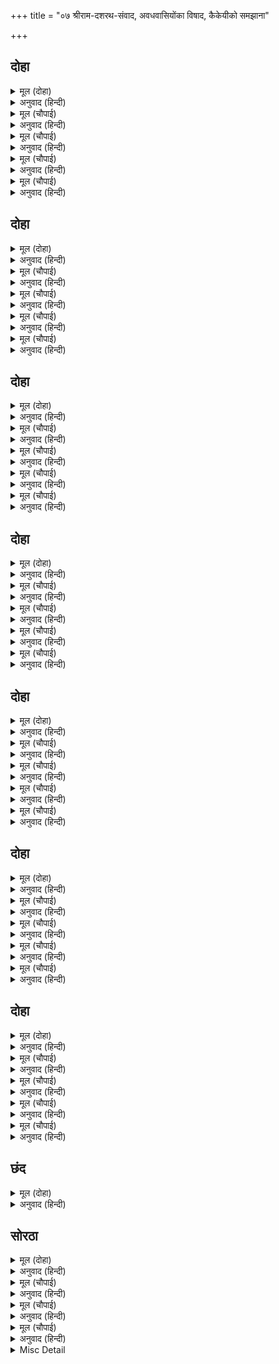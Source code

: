 +++
title = "०७ श्रीराम-दशरथ-संवाद, अवधवासियोंका विषाद, कैकेयीको समझाना"

+++


## दोहा


<details><summary>मूल (दोहा)</summary>

गइ मुरुछा रामहि सुमिरि नृप फिरि करवट लीन्ह।  
सचिव राम आगमन कहि बिनय समय सम कीन्ह॥ ४३॥
</details>

<details><summary>अनुवाद (हिन्दी)</summary>

इतनेमें राजाकी मूर्च्छा दूर हुई, उन्होंने रामका स्मरण करके (‘राम-राम!’ कहकर) फिरकर करवट ली। मन्त्रीने श्रीरामचन्द्रजीका आना कहकर समयानुकूल विनती की॥ ४३॥
</details>

<details><summary>मूल (चौपाई)</summary>

अवनिप अकनि रामु पगु धारे।  
धरि धीरजु तब नयन उघारे॥  
सचिवँ सँभारि राउ बैठारे।  
चरन परत नृप रामु निहारे॥
</details>

<details><summary>अनुवाद (हिन्दी)</summary>

जब राजाने सुना कि श्रीरामचन्द्र पधारे हैं तो उन्होंने धीरज धरके नेत्र खोले। मन्त्रीने सँभालकर राजाको बैठाया। राजाने श्रीरामचन्द्रजीको अपने चरणोंमें पड़ते (प्रणाम करते) देखा॥ १॥
</details>

<details><summary>मूल (चौपाई)</summary>

लिए सनेह बिकल उर लाई।  
गै मनि मनहुँ फनिक फिरि पाई॥  
रामहि चितइ रहेउ नरनाहू।  
चला बिलोचन बारि प्रबाहू॥
</details>

<details><summary>अनुवाद (हिन्दी)</summary>

स्नेहसे विकल राजाने रामजीको हृदयसे लगा लिया। मानो साँपने अपनी खोयी हुई मणि फिर पा ली हो। राजा दशरथजी श्रीरामजीको देखते ही रह गये। उनके नेत्रोंसे आँसुओंकी धारा बह चली॥ २॥
</details>

<details><summary>मूल (चौपाई)</summary>

सोक बिबस कछु कहै न पारा।  
हृदयँ लगावत बारहि बारा॥  
बिधिहि मनाव राउ मन माहीं।  
जेहिं रघुनाथ न कानन जाहीं॥
</details>

<details><summary>अनुवाद (हिन्दी)</summary>

शोकके विशेष वश होनेके कारण राजा कुछ कह नहीं सकते। वे बार-बार श्रीरामचन्द्रजीको हृदयसे लगाते हैं और मनमें ब्रह्माजीको मनाते हैं कि जिससे श्रीरघुनाथजी वनको न जायँ॥ ३॥
</details>

<details><summary>मूल (चौपाई)</summary>

सुमिरि महेसहि कहइ निहोरी।  
बिनती सुनहु सदासिव मोरी॥  
आसुतोष तुम्ह अवढर दानी।  
आरति हरहु दीन जनु जानी॥
</details>

<details><summary>अनुवाद (हिन्दी)</summary>

फिर महादेवजीका स्मरण करके उनसे निहोरा करते हुए कहते हैं—हे सदाशिव! आप मेरी विनती सुनिये। आप आशुतोष (शीघ्र प्रसन्न होनेवाले) और अवढरदानी (मुँहमाँगा दे डालनेवाले) हैं। अतः मुझे अपना दीन सेवक जानकर मेरे दुःखको दूर कीजिये॥ ४॥
</details>

## दोहा


<details><summary>मूल (दोहा)</summary>

तुम्ह प्रेरक सब के हृदयँ सो मति रामहि देहु।  
बचनु मोर तजि रहहिं घर परिहरि सीलु सनेहु॥ ४४॥
</details>

<details><summary>अनुवाद (हिन्दी)</summary>

आप प्रेरकरूपसे सबके हृदयमें हैं। आप श्रीरामचन्द्रको ऐसी बुद्धि दीजिये जिससे वे मेरे वचनको त्यागकर और शील-स्नेहको छोड़कर घरहीमें रह जायँ॥ ४४॥
</details>

<details><summary>मूल (चौपाई)</summary>

अजसु होउ जग सुजसु नसाऊ।  
नरक परौं बरु सुरपुरु जाऊ॥  
सब दुख दुसह सहावहु मोही।  
लोचन ओट रामु जनि होंही॥
</details>

<details><summary>अनुवाद (हिन्दी)</summary>

जगत् में चाहे अपयश हो और सुयश नष्ट हो जाय। चाहे [नया पाप होनेसे] मैं नरकमें गिरूँ, अथवा स्वर्ग चला जाय (पूर्व पुण्योंके फलस्वरूप मिलनेवाला स्वर्ग चाहे मुझे न मिले)। और भी सब प्रकारके दुःसह दुःख आप मुझसे सहन करा लें। पर श्रीरामचन्द्र मेरी आँखोंकी ओट न हों॥ १॥
</details>

<details><summary>मूल (चौपाई)</summary>

अस मन गुनइ राउ नहिं बोला।  
पीपर पात सरिस मनु डोला॥  
रघुपति पितहि प्रेमबस जानी।  
पुनि कछु कहिहि मातु अनुमानी॥
</details>

<details><summary>अनुवाद (हिन्दी)</summary>

राजा मन-ही-मन इस प्रकार विचार कर रहे हैं, बोलते नहीं। उनका मन पीपलके पत्तेकी तरह डोल रहा है। श्रीरघुनाथजीने पिताको प्रेमके वश जानकर और यह अनुमान करके कि माता फिर कुछ कहेगी [तो पिताजीको दुःख होगा]—॥ २॥
</details>

<details><summary>मूल (चौपाई)</summary>

देस काल अवसर अनुसारी।  
बोले बचन बिनीत बिचारी॥  
तात कहउँ कछु करउँ ढिठाई।  
अनुचितु छमब जानि लरिकाई॥
</details>

<details><summary>अनुवाद (हिन्दी)</summary>

देश, काल और अवसरके अनुकूल विचारकर विनीत वचन कहे—हे तात! मैं कुछ कहता हूँ, यह ढिठाई करता हूँ। इस अनौचित्यको मेरी बाल्यावस्था समझकर क्षमा कीजियेगा॥ ३॥
</details>

<details><summary>मूल (चौपाई)</summary>

अति लघु बात लागि दुखु पावा।  
काहुँ न मोहि कहि प्रथम जनावा॥  
देखि गोसाइँहि पूँछिउँ माता।  
सुनि प्रसंगु भए सीतल गाता॥
</details>

<details><summary>अनुवाद (हिन्दी)</summary>

इस अत्यन्त तुच्छ बातके लिये आपने इतना दुःख पाया। मुझे किसीने पहले कहकर यह बात नहीं जनायी। स्वामी (आप) को इस दशामें देखकर मैंने मातासे पूछा। उनसे सारा प्रसंग सुनकर मेरे सब अंग शीतल हो गये (मुझे बड़ी प्रसन्नता हुई)॥ ४॥
</details>

## दोहा


<details><summary>मूल (दोहा)</summary>

मंगल समय सनेह बस सोच परिहरिअ तात।  
आयसु देइअ हरषि हियँ कहि पुलके प्रभु गात॥ ४५॥
</details>

<details><summary>अनुवाद (हिन्दी)</summary>

हे पिताजी! इस मङ्गलके समय स्नेहवश होकर सोच करना छोड़ दीजिये और हृदयमें प्रसन्न होकर मुझे आज्ञा दीजिये। यह कहते हुए प्रभु श्रीरामचन्द्रजी सर्वाङ्ग पुलकित हो गये॥ ४५॥
</details>

<details><summary>मूल (चौपाई)</summary>

धन्य जनमु जगतीतल तासू।  
पितहि प्रमोदु चरित सुनि जासू॥  
चारि पदारथ करतल ताकें।  
प्रिय पितु मातु प्रान सम जाकें॥
</details>

<details><summary>अनुवाद (हिन्दी)</summary>

[उन्होंने फिर कहा—] इस पृथ्वीतलपर उसका जन्म धन्य है जिसके चरित्र सुनकर पिताको परम आनन्द हो। जिसको माता-पिता प्राणोंके समान प्रिय हैं, चारों पदार्थ (अर्थ, धर्म, काम, मोक्ष) उसके करतलगत (मुट्ठीमें) रहते हैं॥ १॥
</details>

<details><summary>मूल (चौपाई)</summary>

आयसु पालि जनम फलु पाई।  
ऐहउँ बेगिहिं होउ रजाई॥  
बिदा मातु सन आवउँ मागी।  
चलिहउँ बनहि बहुरि पग लागी॥
</details>

<details><summary>अनुवाद (हिन्दी)</summary>

आपकी आज्ञा पालन करके और जन्मका फल पाकर मैं जल्दी ही लौट आऊँगा, अतः कृपया आज्ञा दीजिये। मातासे विदा माँग आता हूँ। फिर आपके पैर लगकर (प्रणाम करके) वनको चलूँगा॥ २॥
</details>

<details><summary>मूल (चौपाई)</summary>

अस कहि राम गवनु तब कीन्हा।  
भूप सोक बस उतरु न दीन्हा॥  
नगर ब्यापि गइ बात सुतीछी।  
छुअत चढ़ी जनु सब तन बीछी॥
</details>

<details><summary>अनुवाद (हिन्दी)</summary>

ऐसा कहकर तब श्रीरामचन्द्रजी वहाँसे चल दिये। राजाने शोकवश कोई उत्तर नहीं दिया। वह बहुत ही तीखी (अप्रिय) बात नगरभरमें इतनी जल्दी फैल गयी मानो डंक मारते ही बिच्छूका विष सारे शरीरमें चढ़ गया हो॥ ३॥
</details>

<details><summary>मूल (चौपाई)</summary>

सुनि भए बिकल सकल नर नारी।  
बेलि बिटप जिमि देखि दवारी॥  
जो जहँ सुनइ धुनइ सिरु सोई।  
बड़ बिषादु नहिं धीरजु होई॥
</details>

<details><summary>अनुवाद (हिन्दी)</summary>

इस बातको सुनकर सब स्त्री-पुरुष ऐसे व्याकुल हो गये जैसे दावानल (वनमें आग लगी) देखकर बेल और वृक्ष मुरझा जाते हैं। जो जहाँ सुनता है वह वहीं सिर धुनने (पीटने) लगता है! बड़ा विषाद है, किसीको धीरज नहीं बँधता॥ ४॥
</details>

## दोहा


<details><summary>मूल (दोहा)</summary>

मुख सुखाहिं लोचन स्रवहिं सोकु न हृदयँ समाइ।  
मनहुँ करुन रस कटकई उतरी अवध बजाइ॥ ४६॥
</details>

<details><summary>अनुवाद (हिन्दी)</summary>

सबके मुख सूखे जाते हैं, आँखोंसे आँसू बहते हैं, शोक हृदयमें नहीं समाता। मानो करुणारसकी सेना अवधपर डंका बजाकर उतर आयी हो॥ ४६॥
</details>

<details><summary>मूल (चौपाई)</summary>

मिलेहि माझ बिधि बात बेगारी।  
जहँ तहँ देहिं कैकइहि गारी॥  
एहि पापिनिहि बूझि का परेऊ।  
छाइ भवन पर पावकु धरेऊ॥
</details>

<details><summary>अनुवाद (हिन्दी)</summary>

सब मेल मिल गये थे (सब संयोग ठीक हो गये थे), इतनेमें ही विधाताने बात बिगाड़ दी! जहाँ-तहाँ लोग कैकेयीको गाली दे रहे हैं! इस पापिनको क्या सूझ पड़ा जो इसने छाये घरपर आग रख दी॥ १॥
</details>

<details><summary>मूल (चौपाई)</summary>

निज कर नयन काढ़ि चह दीखा।  
डारि सुधा बिषु चाहत चीखा॥  
कुटिल कठोर कुबुद्धि अभागी।  
भइ रघुबंस बेनु बन आगी॥
</details>

<details><summary>अनुवाद (हिन्दी)</summary>

यह अपने हाथसे अपनी आँखोंको निकालकर (आँखोंके बिना ही) देखना चाहती है, और अमृत फेंककर विष चखना चाहती है! यह कुटिल, कठोर, दुर्बुद्धि और अभागिनी कैकेयी रघुवंशरूपी बाँसके वनके लिये अग्नि हो गयी!॥ २॥
</details>

<details><summary>मूल (चौपाई)</summary>

पालव बैठि पेड़ एहिं काटा।  
सुख महुँ सोक ठाटु धरि ठाटा॥  
सदा रामु एहि प्रान समाना।  
कारन कवन कुटिलपनु ठाना॥
</details>

<details><summary>अनुवाद (हिन्दी)</summary>

पत्तेपर बैठकर इसने पेड़को काट डाला। सुखमें शोकका ठाट ठटकर रख दिया! श्रीरामचन्द्रजी इसे सदा प्राणोंके समान प्रिय थे। फिर भी न जाने किस कारण इसने यह कुटिलता ठानी॥ ३॥
</details>

<details><summary>मूल (चौपाई)</summary>

सत्य कहहिं कबि नारि सुभाऊ।  
सब बिधि अगहु अगाध दुराऊ॥  
निज प्रतिबिंबु बरुकु गहि जाई।  
जानि न जाइ नारि गति भाई॥
</details>

<details><summary>अनुवाद (हिन्दी)</summary>

कवि सत्य ही कहते हैं कि स्त्रीका स्वभाव सब प्रकारसे पकड़में न आने योग्य अथाह और भेदभरा होता है। अपनी परछाहीं भले ही पकड़ जाय, पर भाई! स्त्रियोंकी गति (चाल) नहीं जानी जाती॥ ४॥
</details>

## दोहा


<details><summary>मूल (दोहा)</summary>

काह न पावकु जारि सक का न समुद्र समाइ।  
का न करै अबला प्रबल केहि जग कालु न खाइ॥ ४७॥
</details>

<details><summary>अनुवाद (हिन्दी)</summary>

आग क्या नहीं जला सकती! समुद्रमें क्या नहीं समा सकता! अबला कहानेवाली प्रबल स्त्री [जाति] क्या नहीं कर सकती! और जगत् में काल किसको नहीं खाता!॥ ४७॥
</details>

<details><summary>मूल (चौपाई)</summary>

का सुनाइ बिधि काह सुनावा।  
का देखाइ चह काह देखावा॥  
एक कहहिं भल भूप न कीन्हा।  
बरु बिचारि नहिं कुमतिहि दीन्हा॥
</details>

<details><summary>अनुवाद (हिन्दी)</summary>

विधाताने क्या सुनाकर क्या सुना दिया और क्या दिखाकर अब वह क्या दिखाना चाहता है! एक कहते हैं कि राजाने अच्छा नहीं किया, दुर्बुद्धि कैकेयीको विचारकर वर नहीं दिया,॥ १॥
</details>

<details><summary>मूल (चौपाई)</summary>

जो हठि भयउ सकल दुख भाजनु।  
अबला बिबस ग्यानु गुनु गा जनु॥  
एक धरम परमिति पहिचाने।  
नृपहि दोसु नहिं देहिं सयाने॥
</details>

<details><summary>अनुवाद (हिन्दी)</summary>

जो हठ करके (कैकेयीकी बातको पूरा करनेमें अड़े रहकर) स्वयं सब दुःखोंके पात्र हो गये। स्त्रीके विशेष वश होनेके कारण मानो उसका ज्ञान और गुण जाता रहा। एक (दूसरे) जो धर्मकी मर्यादाको जानते हैं और सयाने हैं, वे राजाको दोष नहीं देते॥ २॥
</details>

<details><summary>मूल (चौपाई)</summary>

सिबि दधीचि हरिचंद कहानी।  
एक एक सन कहहिं बखानी॥  
एक भरत कर संमत कहहीं।  
एक उदास भायँ सुनि रहहीं॥
</details>

<details><summary>अनुवाद (हिन्दी)</summary>

वे शिबि, दधीचि और हरिश्चन्द्रकी कथा एक दूसरेसे बखानकर कहते हैं। कोई एक इसमें भरतजीकी सम्मति बताते हैं। कोई एक सुनकर उदासीनभावसे रह जाते हैं (कुछ बोलते नहीं)॥ ३॥
</details>

<details><summary>मूल (चौपाई)</summary>

कान मूदि कर रद गहि जीहा।  
एक कहहिं यह बात अलीहा॥  
सुकृत जाहिं अस कहत तुम्हारे।  
रामु भरत कहुँ प्रानपिआरे॥
</details>

<details><summary>अनुवाद (हिन्दी)</summary>

कोई हाथोंसे कान मूँदकर और जीभको दाँतोंतले दबाकर कहते हैं कि यह बात झूठ है, ऐसी बात कहनेसे तुम्हारे पुण्य नष्ट हो जायँगे। भरतजीको तो श्रीरामचन्द्रजी प्राणोंके समान प्यारे हैं॥ ४॥
</details>

## दोहा


<details><summary>मूल (दोहा)</summary>

चंदु चवै बरु अनल कन सुधा होइ बिषतूल।  
सपनेहुँ कबहुँ न करहिं किछु भरतु राम प्रतिकूल॥ ४८॥
</details>

<details><summary>अनुवाद (हिन्दी)</summary>

चन्द्रमा चाहे [शीतल किरणोंकी जगह] आगकी चिनगारियाँ बरसाने लगे और अमृत चाहे विषके समान हो जाय, परन्तु भरतजी स्वप्नमें भी कभी श्रीरामचन्द्रजीके विरुद्ध कुछ नहीं करेंगे॥ ४८॥
</details>

<details><summary>मूल (चौपाई)</summary>

एक बिधातहि दूषनु देहीं।  
सुधा देखाइ दीन्ह बिषु जेहीं॥  
खरभरु नगर सोचु सब काहू।  
दुसह दाहु उर मिटा उछाहू॥
</details>

<details><summary>अनुवाद (हिन्दी)</summary>

कोई एक विधाताको दोष देते हैं, जिसने अमृत दिखाकर विष दे दिया। नगरभरमें खलबली मच गयी, सब किसीको सोच हो गया। हृदयमें दुःसह जलन हो गयी, आनन्द-उत्साह मिट गया॥ १॥
</details>

<details><summary>मूल (चौपाई)</summary>

बिप्रबधू कुलमान्य जठेरी।  
जे प्रिय परम कैकई केरी॥  
लगीं देन सिख सीलु सराही।  
बचन बानसम लागहिं ताही॥
</details>

<details><summary>अनुवाद (हिन्दी)</summary>

ब्राह्मणोंकी स्त्रियाँ, कुलकी माननीय बड़ी-बूढ़ी और जो कैकेयीकी परम प्रिय थीं, वे उसके शीलकी सराहना करके उसे सीख देने लगीं। पर उसको उनके वचन बाणके समान  लगते हैं॥ २॥
</details>

<details><summary>मूल (चौपाई)</summary>

भरतु न मोहि प्रिय राम समाना।  
सदा कहहु यहु सबु जगु जाना॥  
करहु राम पर सहज सनेहू।  
केहिं अपराध आजु बनु देहू॥
</details>

<details><summary>अनुवाद (हिन्दी)</summary>

[वे कहती हैं—] तुम तो सदा कहा करती थीं कि श्रीरामचन्द्रके समान मुझको भरत भी प्यारे नहीं हैं; इस बातको सारा जगत् जानता है। श्रीरामचन्द्रजीपर तो तुम स्वाभाविक ही स्नेह करती रही हो। आज किस अपराधसे उन्हें वन देती हो?॥ ३॥
</details>

<details><summary>मूल (चौपाई)</summary>

कबहुँ न कियहु सवति आरेसू।  
प्रीति प्रतीति जान सबु देसू॥  
कौसल्याँ अब काह बिगारा।  
तुम्ह जेहि लागि बज्र पुर पारा॥
</details>

<details><summary>अनुवाद (हिन्दी)</summary>

तुमने कभी सौतियाडाह नहीं किया। सारा देश तुम्हारे प्रेम और विश्वासको जानता है। अब कौसल्याने तुम्हारा कौन-सा बिगाड़ कर दिया, जिसके कारण तुमने सारे नगरपर वज्र गिरा दिया॥ ४॥
</details>

## दोहा


<details><summary>मूल (दोहा)</summary>

सीय कि पिय सँगु परिहरिहि लखनु कि रहिहहिं धाम।  
राजु कि भूँजब भरत पुर नृपु कि जिइहि बिनु राम॥ ४९॥
</details>

<details><summary>अनुवाद (हिन्दी)</summary>

क्या सीताजी अपने पति (श्रीरामचन्द्रजी)-का साथ छोड़ देंगी? क्या लक्ष्मणजी श्रीरामचन्द्रजीके बिना घर रह सकेंगे? क्या भरतजी श्रीरामचन्द्रजीके बिना अयोध्यापुरीका राज्य भोग सकेंगे? और क्या राजा श्रीरामचन्द्रजीके बिना जीवित रह सकेंगे? (अर्थात् न सीताजी यहाँ रहेंगी, न लक्ष्मणजी रहेंगे, न भरतजी राज्य करेंगे और न राजा ही जीवित रहेंगे; सब उजाड़ हो जायगा)॥ ४९॥
</details>

<details><summary>मूल (चौपाई)</summary>

अस बिचारि उर छाड़हु कोहू।  
सोक कलंक कोठि जनि होहू॥  
भरतहि अवसि देहु जुबराजू।  
कानन काह राम कर काजू॥
</details>

<details><summary>अनुवाद (हिन्दी)</summary>

हृदयमें ऐसा विचारकर क्रोध छोड़ दो, शोक और कलङ्ककी कोठी मत बनो। भरतको अवश्य युवराजपद दो, पर श्रीरामचन्द्रजीका वनमें क्या काम है!॥ १॥
</details>

<details><summary>मूल (चौपाई)</summary>

नाहिन रामु राज के भूखे।  
धरम धुरीन बिषय रस रूखे॥  
गुर गृह बसहुँ रामु तजि गेहू।  
नृप सन अस बरु दूसर लेहू॥
</details>

<details><summary>अनुवाद (हिन्दी)</summary>

श्रीरामचन्द्रजी राज्यके भूखे नहीं हैं। वे धर्मकी धुरीको धारण करनेवाले और विषय-रससे रूखे हैं (अर्थात् उनमें विषयासक्ति है ही नहीं)। [इसलिये तुम यह शंका न करो कि श्रीरामजी वन न गये तो भरतके राज्यमें विघ्न करेंगे; इतनेपर भी मन न माने तो] तुम राजासे दूसरा ऐसा (यह) वर ले लो कि श्रीराम घर छोड़कर गुरुके घर रहें॥ २॥
</details>

<details><summary>मूल (चौपाई)</summary>

जौं नहिं लगिहहु कहें हमारे।  
नहिं लागिहि कछु हाथ तुम्हारे॥  
जौं परिहास कीन्हि कछु होई।  
तौ कहि प्रगट जनावहु सोई॥
</details>

<details><summary>अनुवाद (हिन्दी)</summary>

जो तुम हमारे कहनेपर न चलोगी तो तुम्हारे हाथ कुछ भी न लगेगा। यदि तुमने कुछ हँसी की हो तो उसे प्रकटमें कहकर जना दो [कि मैंने दिल्लगी की है]॥ ३॥
</details>

<details><summary>मूल (चौपाई)</summary>

राम सरिस सुत कानन जोगू।  
काह कहिहि सुनि तुम्ह कहुँ लोगू॥  
उठहु बेगि सोइ करहु उपाई।  
जेहि बिधि सोकु कलंकु नसाई॥
</details>

<details><summary>अनुवाद (हिन्दी)</summary>

राम-सरीखा पुत्र क्या वनके योग्य है? यह सुनकर लोग तुम्हें क्या कहेंगे! जल्दी उठो और वही उपाय करो जिस उपायसे इस शोक और कलङ्कका नाश हो॥ ४॥
</details>

## छंद


<details><summary>मूल (दोहा)</summary>

जेहि भाँति सोकु कलंकु जाइ उपाय करि कुल पालही।  
हठि फेरु रामहि जात बन जनि बात दूसरि चालही॥  
जिमि भानु बिनु दिनु प्रान बिनु तनु चंद बिनु जिमि जामिनी।  
तिमि अवध तुलसीदास प्रभु बिनु समुझि धौं जियँ भामिनी॥
</details>

<details><summary>अनुवाद (हिन्दी)</summary>

जिस तरह [नगरभरका] शोक और [तुम्हारा] कलङ्क मिटे, वही उपाय करके कुलकी रक्षा कर। वन जाते हुए श्रीरामजीको हठ करके लौटा ले, दूसरी कोई बात न चला। तुलसीदासजी कहते हैं—जैसे सूर्यके बिना दिन, प्राणके बिना शरीर और चन्द्रमाके बिना रात [निर्जीव तथा शोभाहीन हो जाती है], वैसे ही श्रीरामचन्द्रजीके बिना अयोध्या हो जायगी; हे भामिनी! तू अपने हृदयमें इस बातको समझ (विचारकर देख) तो सही।
</details>

## सोरठा


<details><summary>मूल (दोहा)</summary>

सखिन्ह सिखावनु दीन्ह सुनत मधुर परिनाम हित।  
तेइँ कछु कान न कीन्ह कुटिल प्रबोधी कूबरी॥ ५०॥
</details>

<details><summary>अनुवाद (हिन्दी)</summary>

इस प्रकार सखियोंने ऐसी सीख दी जो सुननेमें मीठी और परिणाममें हितकारी थी। पर कुटिला कुबरीकी सिखायी-पढ़ायी हुई कैकेयीने इसपर जरा भी कान नहीं दिया॥ ५०॥
</details>

<details><summary>मूल (चौपाई)</summary>

उतरु न देइ दुसह रिस रूखी।  
मृगिन्ह चितव जनु बाघिनि भूखी॥  
ब्याधि असाधि जानि तिन्ह त्यागी।  
चलीं कहत मतिमंद अभागी॥
</details>

<details><summary>अनुवाद (हिन्दी)</summary>

कैकेयी कोई उत्तर नहीं देती, वह दुःसह क्रोधके मारे रूखी (बेमुरव्वत) हो रही है। ऐसे देखती है मानो भूखी बाघिन हरिनियोंको देख रही हो। तब सखियोंने रोगको असाध्य समझकर उसे छोड़ दिया। सब उसको मन्दबुद्धि, अभागिनी कहती हुई चल दीं॥ १॥
</details>

<details><summary>मूल (चौपाई)</summary>

राजु करत यह दैअँ बिगोई।  
कीन्हेसि अस जस करइ न कोई॥  
एहि बिधि बिलपहिं पुर नर नारीं।  
देहिं कुचालिहि कोटिक गारीं॥
</details>

<details><summary>अनुवाद (हिन्दी)</summary>

राज्य करते हुए इस कैकेयीको दैवने नष्ट कर दिया। इसने जैसा कुछ किया, वैसा कोई भी न करेगा! नगरके सब स्त्री-पुरुष इस प्रकार विलाप कर रहे हैं और उस कुचाली कैकेयीको करोड़ों गालियाँ दे रहे हैं॥ २॥
</details>

<details><summary>मूल (चौपाई)</summary>

जरहिं बिषम जर लेहिं उसासा।  
कवनि राम बिनु जीवन आसा॥  
बिपुल बियोग प्रजा अकुलानी।  
जनु जलचर गन सूखत पानी॥
</details>

<details><summary>अनुवाद (हिन्दी)</summary>

लोग विषमज्वर (भयानक दुःखकी आग) से जल रहे हैं। लंबी साँसें लेते हुए वे कहते हैं कि श्रीरामचन्द्रजीके बिना जीनेकी कौन आशा है। महान् वियोग [की आशंका] से प्रजा ऐसी व्याकुल हो गयी है मानो पानी सूखनेके समय जलचर जीवोंका समुदाय व्याकुल हो!॥ ३॥
</details>

<details><summary>Misc Detail</summary>


</details>

